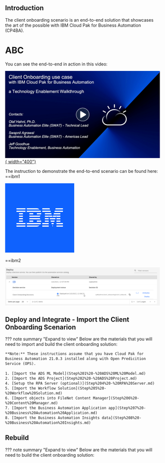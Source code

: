 ## Introduction
    
The client onboarding scenario is an end-to-end solution that showcases the art of the possible with IBM Cloud Pak for Business Automation (CP4BA).  

# ABC

You can see the end-to-end in action in this video:

<a href="http://ibm.biz/cp4ba-overview-video" target="_blank">![Client Onboarding Walkthrough Video](./images/ClientOnboardingUseCase-WalkthroughVideo.png){ width="400"}</a>

The instruction to demonstrate the end-to-end scenario can be found here:
==ibm1  
  
![ibm](./images/-ibm.png)  
  
==ibm2  
  
![ibm2](./images/sko-ads-deploy.png)  


  





## Deploy and Integrate - Import the Client Onboarding Scenarion
??? note summary "Expand to view"
    Below are the materials that you will need to import and build the client onboarding solution:  

    **Note:** These instructions assume that you have Cloud Pak for Business Automation 21.0.3 installed along with Open Predicition Service (OPS).

    1. [Import the ADS ML Model](Step%201%20-%20ADS%20ML%20Model.md)
    2. [Import the ADS Project](Step%202%20-%20ADS%20Project.md)
    4. [Setup the RPA Server (optional)](Step%204%20-%20RPA%20Server.md)
    5. [Import the Workflow Solution](Step%205%20-%20Workflow%20Solution.md)
    6. [Import objects into FileNet Content Manager](Step%206%20-%20Content%20Manager.md)
    7. [Import the Business Automation Application app](Step%207%20-%20Business%20Automation%20Application.md)
    8. [Import the Business Automation Insights data](Step%208%20-%20Business%20Automation%20Insights.md)



## Rebuild
??? note summary "Expand to view"
    Below are the materials that you will need to build the client onboarding solution:  

  
